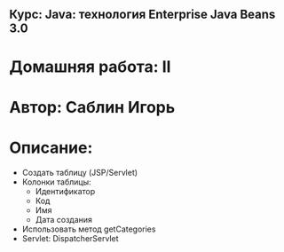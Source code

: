 
## Курс: Java: технология Enterprise Java Beans 3.0

# Домашняя работа: II

# Автор: Саблин Игорь

# Описание:
* Создать таблицу (JSP/Servlet)
* Колонки таблицы:
    * Идентификатор
    * Код
    * Имя
    * Дата создания
* Использовать метод getCategories
* Servlet: DispatcherServlet
